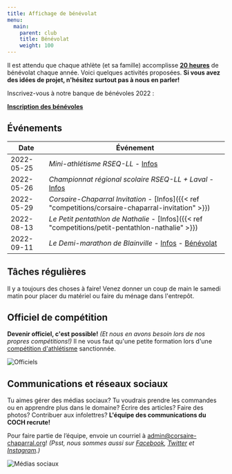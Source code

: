 ```yaml
---
title: Affichage de bénévolat
menu:
  main:
    parent: club
    title: Bénévolat
    weight: 100
---
```


Il est attendu que chaque athlète (et sa famille) accomplisse [**20 heures**](/inscription/#benevolat) de bénévolat chaque année. Voici quelques activités proposées. **Si vous avez des idées de projet, n'hésitez surtout pas à nous en parler!**

Inscrivez-vous à notre banque de bénévoles 2022&nbsp;:

<a class="btn btn-primary btn--block -lg" href="https://docs.google.com/forms/d/e/1FAIpQLSet8H3-W4nDKtIq_ve5W47yl4Cqyhhz1zH2hhymB0uHWEB0FA/viewform">**Inscription des bénévoles** <span class="icon icon-pencil"></a>

## Événements

<!--
{{< note >}}
_Il n’y a pas d’événements de bénévolat à venir pour l’instant._
{{< /note >}}
-->
| Date         | Événement                                                                                                                                                                                 |
| ------------ | -----------------------------------------------------------------------------------------------------                                                                                     |
| 2022-05-25   | _Mini-athlétisme RSEQ-LL_ - [Infos](https://ll.rseq.ca/athletisme-primaire/)                                                                                                       |
| 2022-05-26   | _Championnat régional scolaire RSEQ-LL + Laval_ - [Infos](https://ll.rseq.ca/athletisme/)                                                                                             |
| 2022-05-29   | _Corsaire-Chaparral Invitation_ - [Infos]({{< ref "competitions/corsaire-chaparral-invitation" >}})                                                                                       |
| 2022-08-13   | _Le Petit pentathlon de Nathalie_ - [Infos]({{< ref "competitions/petit-pentathlon-nathalie" >}})                                                                                        |
| 2022-09-11   | _Le Demi-marathon de Blainville_ - [Infos](https://www.demimarathondeblainville.com) - [Bénévolat](https://www.demimarathondeblainville.com/benevolat) |


## Tâches régulières

Il y a toujours des choses à faire! Venez donner un coup de main le samedi matin pour placer du matériel ou faire du ménage dans l'entrepôt.

## Officiel de compétition

**Devenir officiel, c'est possible!** _(Et nous en avons besoin lors de nos propres compétitions!)_ Il ne vous faut qu'une petite formation lors d'une [compétition d'athlétisme](athletisme-quebec.ca/calendrier-et-resultats.php) sanctionnée.

![Officiels](/img/officiels.jpg)

## Communications et réseaux sociaux

Tu aimes gérer des médias sociaux? Tu voudrais prendre les commandes ou en apprendre plus dans le domaine? Écrire des articles? Faire des photos? Contribuer aux infolettres? **L'équipe des communications du COCH recrute!**

Pour faire partie de l’équipe, envoie un courriel à [admin@corsaire-chaparral.org](mailto:admin@corsaire-chaparral.org)! _(Psst, nous sommes aussi sur [Facebook](https://www.facebook.com/CorsaireChaparral/), [Twitter](https://twitter.com/CorsaireC) et [Instagram](https://www.instagram.com/corsairechaparral/).)_

![Médias sociaux](/img/medias-sociaux.jpg)
